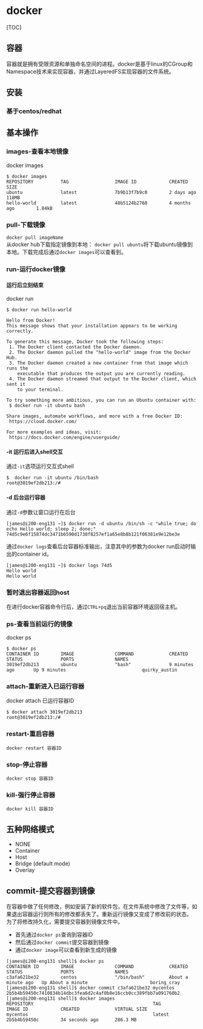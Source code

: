 # docker
[TOC]

## 容器
容器就是拥有受限资源和单独命名空间的进程。docker是基于linux的CGroup和Namespace技术来实现容器，并通过LayeredFS实现容器的文件系统。
## 安装
### 基于centos/redhat


## 基本操作
### images-查看本地镜像
docker images
```
$ docker images
REPOSITORY          TAG                 IMAGE ID            CREATED             SIZE
ubuntu              latest              7b9b13f7b9c0        2 days ago          118MB
hello-world         latest              48b5124b2768        4 months ago        1.84kB
```
### pull-下载镜像
`docker pull imageName`  
从docker hub下载指定镜像到本地： 
`docker pull ubuntu`将下载ubuntu镜像到本地。下载完成后通过`docker images`可以查看到。

### run-运行docker镜像

#### 运行后立刻结束
docker run
```
$ docker run hello-world

Hello from Docker!
This message shows that your installation appears to be working correctly.

To generate this message, Docker took the following steps:
 1. The Docker client contacted the Docker daemon.
 2. The Docker daemon pulled the "hello-world" image from the Docker Hub.
 3. The Docker daemon created a new container from that image which runs the
    executable that produces the output you are currently reading.
 4. The Docker daemon streamed that output to the Docker client, which sent it
    to your terminal.

To try something more ambitious, you can run an Ubuntu container with:
 $ docker run -it ubuntu bash

Share images, automate workflows, and more with a free Docker ID:
 https://cloud.docker.com/

For more examples and ideas, visit:
 https://docs.docker.com/engine/userguide/
```
#### -it 运行后进入shell交互
通过`-it`选项运行交互式shell
```
$  docker run -it ubuntu /bin/bash
root@3019ef2db213:/#
```
#### -d 后台运行容器
通过`-d`参数让窗口运行在后台  
```
[james@i200-eng131 ~]$ docker run -d ubuntu /bin/sh -c "while true; do echo Hello world; sleep 2; done;"
74d5c9e6f15874dc3471b6590d1738f8257ef1a65e8b8b121f06381e9e12be3e
```
通过`docker logs`查看后台容器标准输出，注意其中的参数为docker run启动时输出的container id。  
```
[james@i200-eng131 ~]$ docker logs 74d5
Hello world
Hello world
```
### 暂时退出容器返回host
在进行docker容器命令行后，通过`CTRL+pq`退出当前容器环境返回宿主机。
### ps-查看当前运行的镜像
docker ps
```
$ docker ps
CONTAINER ID        IMAGE               COMMAND             CREATED             STATUS              PORTS               NAMES
3019ef2db213        ubuntu              "bash"              9 minutes ago       Up 9 minutes                            quirky_austin
```
### attach-重新进入已运行容器
docker attach 已运行容器ID
```
$ docker attach 3019ef2db213
root@3019ef2db213:/#
```
### restart-重启容器
`docker restart 容器ID`
### stop-停止容器
`docker stop 容器ID`
### kill-强行停止容器
`docker kill 容器ID`
## 五种网络模式
- NONE
- Container
- Host
- Bridge (default mode)
- Overlay
## commit-提交容器到镜像
在容器中做了任何修改，例如安装了新的软件包，在文件系统中修改了文件等，如果退出容器运行则所有的修改都丢失了。重新运行镜像又变成了修改前的状态。  
为了将修改持久化，需要提交容器到镜像文件中。  
- 首先通过`docker ps`查询到容器ID
- 然后通过`docker commit`提交容器到镜像
- 通过`docker image`可以查看到新生成的镜像
```
[james@i200-eng131 shell]$ docker ps
CONTAINER ID        IMAGE               COMMAND             CREATED              STATUS              PORTS               NAMES
c3afa621be32        centos              "/bin/bash"         About a minute ago   Up About a minute                       boring_cray         
[james@i200-eng131 shell]$ docker commit c3afa621be32 mycentos
2b5b4b59450c7410834b14dbc3fea6d2c4af0b8e16ccb0cc389fbb7a091760b2
[james@i200-eng131 shell]$ docker images
REPOSITORY                                            TAG                 IMAGE ID            CREATED             VIRTUAL SIZE
mycentos                                              latest              2b5b4b59450c        34 seconds ago      286.3 MB
```